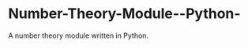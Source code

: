 Number-Theory-Module--Python-
=============================

A number theory module written in Python. 
